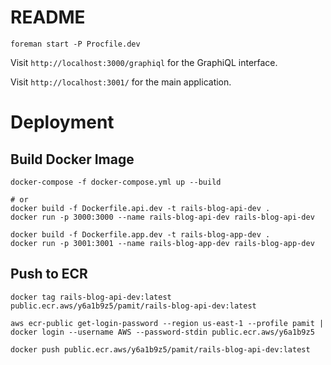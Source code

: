 # README

```shell
foreman start -P Procfile.dev
```

Visit `http://localhost:3000/graphiql` for the GraphiQL interface.

Visit `http://localhost:3001/` for the main application.

# Deployment

## Build Docker Image

```shell
docker-compose -f docker-compose.yml up --build

# or
docker build -f Dockerfile.api.dev -t rails-blog-api-dev .
docker run -p 3000:3000 --name rails-blog-api-dev rails-blog-api-dev

docker build -f Dockerfile.app.dev -t rails-blog-app-dev .
docker run -p 3001:3001 --name rails-blog-app-dev rails-blog-app-dev
```

## Push to ECR

```shell
docker tag rails-blog-api-dev:latest public.ecr.aws/y6a1b9z5/pamit/rails-blog-api-dev:latest

aws ecr-public get-login-password --region us-east-1 --profile pamit | docker login --username AWS --password-stdin public.ecr.aws/y6a1b9z5

docker push public.ecr.aws/y6a1b9z5/pamit/rails-blog-api-dev:latest
```

